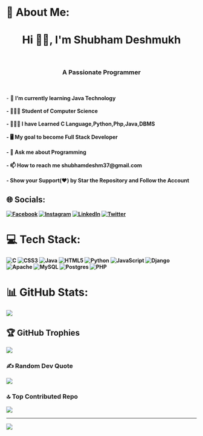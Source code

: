 # 💫 About Me:
<h1 align="center">Hi 👋🏻, I'm Shubham Deshmukh</h1><br><h3 align="center">A Passionate Programmer</h3><br><br>- 🌱 <b>I’m currently learning Java Technology<b><br><br>- 👨🏻‍🎓 Student of Computer Science<br><br>- 👨🏻‍💻 I have Learned <b>C Language,Python,Php,Java,DBMS<b><br><br>- 🖥 My goal to become <b>Full Stack Developer<b><br><br>- 💬 Ask me about <b>Programming<b><br><br>- 📫 How to reach me <b>shubhamdeshm37@gmail.com</b><br><br>- Show your Support(❤) by Star the Repository and Follow the Account


## 🌐 Socials:
[![Facebook](https://img.shields.io/badge/Facebook-%231877F2.svg?logo=Facebook&logoColor=white)](https://facebook.com/shubhamdeshmukh1709) [![Instagram](https://img.shields.io/badge/Instagram-%23E4405F.svg?logo=Instagram&logoColor=white)](https://instagram.com/shubham_deshmukh_17) [![LinkedIn](https://img.shields.io/badge/LinkedIn-%230077B5.svg?logo=linkedin&logoColor=white)](https://linkedin.com/in/shubham-deshmukh1720) [![Twitter](https://img.shields.io/badge/Twitter-%231DA1F2.svg?logo=Twitter&logoColor=white)](https://twitter.com/iamdsk17) 

# 💻 Tech Stack:
![C](https://img.shields.io/badge/c-%2300599C.svg?style=for-the-badge&logo=c&logoColor=white) ![CSS3](https://img.shields.io/badge/css3-%231572B6.svg?style=for-the-badge&logo=css3&logoColor=white) ![Java](https://img.shields.io/badge/java-%23ED8B00.svg?style=for-the-badge&logo=java&logoColor=white) ![HTML5](https://img.shields.io/badge/html5-%23E34F26.svg?style=for-the-badge&logo=html5&logoColor=white) ![Python](https://img.shields.io/badge/python-3670A0?style=for-the-badge&logo=python&logoColor=ffdd54) ![JavaScript](https://img.shields.io/badge/javascript-%23323330.svg?style=for-the-badge&logo=javascript&logoColor=%23F7DF1E) ![Django](https://img.shields.io/badge/django-%23092E20.svg?style=for-the-badge&logo=django&logoColor=white) ![Apache](https://img.shields.io/badge/apache-%23D42029.svg?style=for-the-badge&logo=apache&logoColor=white) ![MySQL](https://img.shields.io/badge/mysql-%2300f.svg?style=for-the-badge&logo=mysql&logoColor=white) ![Postgres](https://img.shields.io/badge/postgres-%23316192.svg?style=for-the-badge&logo=postgresql&logoColor=white) ![PHP](https://img.shields.io/badge/php-%23777BB4.svg?style=for-the-badge&logo=php&logoColor=white)
# 📊 GitHub Stats:
![](https://github-readme-streak-stats.herokuapp.com/?user=shubhamdsk&theme=dark&hide_border=false)<br/>

## 🏆 GitHub Trophies
![](https://github-profile-trophy.vercel.app/?username=shubhamdsk&theme=darkhub&no-frame=false&no-bg=false&margin-w=4)

### ✍️ Random Dev Quote
![](https://quotes-github-readme.vercel.app/api?type=horizontal&theme=radical)

### 🔝 Top Contributed Repo
![](https://github-contributor-stats.vercel.app/api?username=shubhamdsk&limit=5&theme=dark&combine_all_yearly_contributions=true)

---
[![](https://visitcount.itsvg.in/api?id=shubhamdsk&icon=6&color=10)](https://visitcount.itsvg.in)

<!-- Proudly created with GPRM ( https://gprm.itsvg.in ) -->
